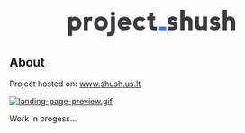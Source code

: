 <div align="center"><img width="300" src="assets/images/logo_500x500_color-dark.png"/></div>


## About

Project hosted on:
www.shush.us.lt

<a href="https://gifyu.com/image/3U7Q"><img src="https://s2.gifyu.com/images/landing-page-preview.md.gif" alt="landing-page-preview.gif" border="0" /></a>

Work in progess...
